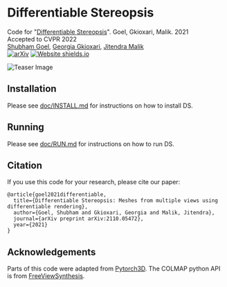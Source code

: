 # Differentiable Stereopsis
Code for "[Differentiable Stereopsis](https://shubham-goel.github.io/ds/)". Goel, Gkioxari, Malik. 2021 \
Accepted to CVPR 2022 \
[Shubham Goel](http://people.eecs.berkeley.edu/~shubham-goel/), [Georgia Gkioxari](https://gkioxari.github.io/), [Jitendra Malik](http://people.eecs.berkeley.edu/~malik/) \
[![arXiv](https://img.shields.io/badge/arXiv-2110.05472-00ff00.svg)](https://arxiv.org/abs/2110.05472)       [![Website shields.io](https://img.shields.io/website-up-down-green-red/http/shields.io.svg)](https://shubham-goel.github.io/ds/)

![Teaser Image](https://shubham-goel.github.io/ds/resources/images/teaser.png)


## Installation
Please see [doc/INSTALL.md](doc/INSTALL.md) for instructions on how to install DS.

## Running
Please see [doc/RUN.md](doc/RUN.md) for instructions on how to run DS.

## Citation
If you use this code for your research, please cite our paper:
```
@article{goel2021differentiable,
  title={Differentiable Stereopsis: Meshes from multiple views using differentiable rendering},
  author={Goel, Shubham and Gkioxari, Georgia and Malik, Jitendra},
  journal={arXiv preprint arXiv:2110.05472},
  year={2021}
}
```

## Acknowledgements
Parts of this code were adapted from [Pytorch3D](https://github.com/facebookresearch/pytorch3d). The COLMAP python API is from [FreeViewSynthesis](https://raw.githubusercontent.com/intel-isl/FreeViewSynthesis/33a31ee214a77a2fa074d3a10cedc09803ec2ceb/co/colmap.py).
